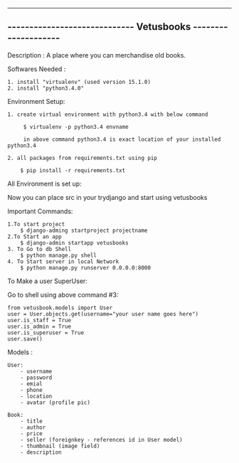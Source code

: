 -------------------------------------------------------------
----------------------------- Vetusbooks --------------------
-------------------------------------------------------------
Description : A place where you can merchandise old books.


Softwares Needed :

	1. install "virtualenv" (used version 15.1.0)
	2. install "python3.4.0"

Environment Setup:

	1. create virtual environment with python3.4 with below command
		 
		 $ virtualenv -p python3.4 envname

		 in above command python3.4 is exact location of your installed  python3.4

	2. all packages from requirements.txt using pip

		$ pip install -r requirements.txt

All Environment is set up:

Now you can place src in your trydjango and start using vetusbooks

Important Commands:

	1.To start project
		$ django-adming startproject projectname
	2.To Start an app
		$ django-admin startapp vetusbooks
	3. To Go to db Shell
		$ python manage.py shell
	4. To Start server in local Network
		$ python manage.py runserver 0.0.0.0:8000

To Make a user SuperUser:

Go to shell using above command #3:

	from vetusbook.models import User
	user = User.objects.get(username="your user name goes here")
	user.is_staff = True
	user.is_admin = True
	user.is_superuser = True
	user.save()

Models :

	User:
		- username
		- password
		- emial
		- phone
		- location
		- avatar (profile pic)

	Book:
		- title
		- author
		- price
		- seller (foreignkey - references id in User model)
		- thumbnail (image field)
		- description